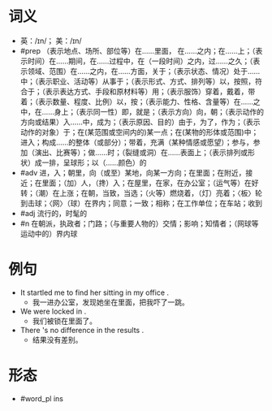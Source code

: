 # 词义
- 英：/ɪn/； 美：/ɪn/
- #prep （表示地点、场所、部位等）在……里面， 在……之内；在……上；（表示时间）在……期间，在……过程中，在（一段时间）之内，过……之久；（表示领域、范围）在……之内，在……方面，关于；（表示状态、情况）处于……中；（表示职业、活动等）从事于；（表示形式、方式、排列等）以，按照，符合于；（表示表达方式、手段和原材料等）用；（表示服饰）穿着，戴着，带着；（表示数量、程度、比例）以，按；（表示能力、性格、含量等）在……之中，在……身上；（表示同一性）即，就是；（表示方向）向，朝；（表示动作的方向或结果）入……中，成为；（表示原因、目的）由于，为了，作为；（表示动作的对象）于；在(某范围或空间内的)某一点；在(某物的形体或范围)中；进入；构成……的整体（或部分）；带着，充满（某种情感或愿望）；参与，参加（演出、比赛等）；做……时；（裂缝或洞）在……表面上；（表示排列或形状）成一排，呈球形；以（……颜色）的
- #adv 进，入；朝里，向（或至）某地，向某一方向；在里面；在附近，接近；在里面；（加）人，（搀）入；在屋里，在家，在办公室；（运气等）在好转；（潮）在上涨；在朝，当致，当选；（火等）燃烧着，（灯）亮着；〈板〉轮到击球；〈网〉（球）在界内；同意；一致；相称；在工作单位；在车站；收到
- #adj 流行的，时髦的
- #n 在朝派，执政者；门路；（与重要人物的）交情；影响；知情者；（网球等运动中的）界内球
# 例句
- It startled me to find her sitting in my office .
	- 我一进办公室，发现她坐在里面，把我吓了一跳。
- We were locked in .
	- 我们被锁在里面了。
- There 's no difference in the results .
	- 结果没有差别。
# 形态
- #word_pl ins
